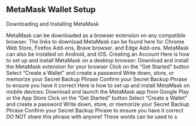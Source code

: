 

## MetaMask Wallet Setup

<p>Downloading and Installing MetaMask</p>

MetaMask can be downloaded as a browser extension on any compatible browser.
The links to download MetaMask can be found here for Chrome Web Store, Firefox Add-ons, Brave browser. and Edge Add-ons.
MetaMask can also be installed on Android, and iOS.
Creating an Account
Here is how to set up and install MetaMask on a desktop browser:
Download and install the MetaMask extension for your browser
Click on the “Get Started” button
Select “Create a Wallet” and create a password
Write down, store, or memorize your Secret Backup Phrase
Confirm your Secret Backup Phrase to ensure you have it correct
Here is how to set up and install MetaMask on mobile devices:
Download and launch the MetaMask app from Google Play or the App Store
Click on the “Get Started” button
Select “Create a Wallet” and create a password
Write down, store, or memorize your Secret Backup Phrase
Confirm your Secret Backup Phrase to ensure you have it correct
DO NOT share this phrase with anyone! These words can be used to s


